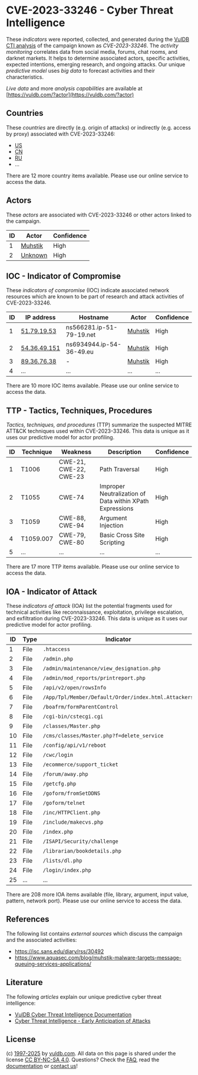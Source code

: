 # CVE-2023-33246 - Cyber Threat Intelligence

These _indicators_ were reported, collected, and generated during the [VulDB CTI analysis](https://vuldb.com/?kb.cti) of the campaign known as _CVE-2023-33246_. The _activity monitoring_ correlates data from social media, forums, chat rooms, and darknet markets. It helps to determine associated actors, specific activities, expected intentions, emerging research, and ongoing attacks. Our unique _predictive model_ uses _big data_ to forecast activities and their characteristics.

_Live data_ and more _analysis capabilities_ are available at [https://vuldb.com/?actor](https://vuldb.com/?actor)

## Countries

These _countries_ are directly (e.g. origin of attacks) or indirectly (e.g. access by proxy) associated with CVE-2023-33246:

* [US](https://vuldb.com/?country.us)
* [CN](https://vuldb.com/?country.cn)
* [RU](https://vuldb.com/?country.ru)
* ...

There are 12 more country items available. Please use our online service to access the data.

## Actors

These _actors_ are associated with CVE-2023-33246 or other actors linked to the campaign.

ID | Actor | Confidence
-- | ----- | ----------
1 | [Muhstik](https://vuldb.com/?actor.muhstik) | High
2 | [Unknown](https://vuldb.com/?actor.unknown) | High

## IOC - Indicator of Compromise

These _indicators of compromise_ (IOC) indicate associated network resources which are known to be part of research and attack activities of CVE-2023-33246.

ID | IP address | Hostname | Actor | Confidence
-- | ---------- | -------- | ----- | ----------
1 | [51.79.19.53](https://vuldb.com/?ip.51.79.19.53) | ns566281.ip-51-79-19.net | [Muhstik](https://vuldb.com/?actor.muhstik) | High
2 | [54.36.49.151](https://vuldb.com/?ip.54.36.49.151) | ns6934944.ip-54-36-49.eu | [Muhstik](https://vuldb.com/?actor.muhstik) | High
3 | [89.36.76.38](https://vuldb.com/?ip.89.36.76.38) | - | [Muhstik](https://vuldb.com/?actor.muhstik) | High
4 | ... | ... | ... | ...

There are 10 more IOC items available. Please use our online service to access the data.

## TTP - Tactics, Techniques, Procedures

_Tactics, techniques, and procedures_ (TTP) summarize the suspected MITRE ATT&CK techniques used within CVE-2023-33246. This data is unique as it uses our predictive model for actor profiling.

ID | Technique | Weakness | Description | Confidence
-- | --------- | -------- | ----------- | ----------
1 | T1006 | CWE-21, CWE-22, CWE-23 | Path Traversal | High
2 | T1055 | CWE-74 | Improper Neutralization of Data within XPath Expressions | High
3 | T1059 | CWE-88, CWE-94 | Argument Injection | High
4 | T1059.007 | CWE-79, CWE-80 | Basic Cross Site Scripting | High
5 | ... | ... | ... | ...

There are 17 more TTP items available. Please use our online service to access the data.

## IOA - Indicator of Attack

These _indicators of attack_ (IOA) list the potential fragments used for technical activities like reconnaissance, exploitation, privilege escalation, and exfiltration during CVE-2023-33246. This data is unique as it uses our predictive model for actor profiling.

ID | Type | Indicator | Confidence
-- | ---- | --------- | ----------
1 | File | `.htaccess` | Medium
2 | File | `/admin.php` | Medium
3 | File | `/admin/maintenance/view_designation.php` | High
4 | File | `/admin/mod_reports/printreport.php` | High
5 | File | `/api/v2/open/rowsInfo` | High
6 | File | `/App/Tpl/Member/Default/Order/index.html.Attackers` | High
7 | File | `/boafrm/formParentControl` | High
8 | File | `/cgi-bin/cstecgi.cgi` | High
9 | File | `/classes/Master.php` | High
10 | File | `/cms/classes/Master.php?f=delete_service` | High
11 | File | `/config/api/v1/reboot` | High
12 | File | `/cwc/login` | Medium
13 | File | `/ecommerce/support_ticket` | High
14 | File | `/forum/away.php` | High
15 | File | `/getcfg.php` | Medium
16 | File | `/goform/fromSetDDNS` | High
17 | File | `/goform/telnet` | High
18 | File | `/inc/HTTPClient.php` | High
19 | File | `/include/makecvs.php` | High
20 | File | `/index.php` | Medium
21 | File | `/ISAPI/Security/challenge` | High
22 | File | `/librarian/bookdetails.php` | High
23 | File | `/lists/dl.php` | High
24 | File | `/login/index.php` | High
25 | ... | ... | ...

There are 208 more IOA items available (file, library, argument, input value, pattern, network port). Please use our online service to access the data.

## References

The following list contains _external sources_ which discuss the campaign and the associated activities:

* https://isc.sans.edu/diary/rss/30492
* https://www.aquasec.com/blog/muhstik-malware-targets-message-queuing-services-applications/

## Literature

The following _articles_ explain our unique predictive cyber threat intelligence:

* [VulDB Cyber Threat Intelligence Documentation](https://vuldb.com/?kb.cti)
* [Cyber Threat Intelligence - Early Anticipation of Attacks](https://www.scip.ch/en/?labs.20201022)

## License

(c) [1997-2025](https://vuldb.com/?kb.changelog) by [vuldb.com](https://vuldb.com/?kb.about). All data on this page is shared under the license [CC BY-NC-SA 4.0](https://creativecommons.org/licenses/by-nc-sa/4.0/). Questions? Check the [FAQ](https://vuldb.com/?kb.faq), read the [documentation](https://vuldb.com/?kb) or [contact us](https://vuldb.com/?contact)!
